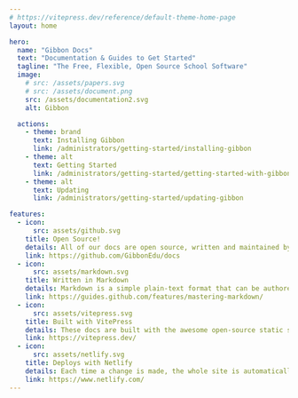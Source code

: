```yaml
---
# https://vitepress.dev/reference/default-theme-home-page
layout: home

hero:
  name: "Gibbon Docs"
  text: "Documentation & Guides to Get Started"
  tagline: "The Free, Flexible, Open Source School Software"
  image:
    # src: /assets/papers.svg
    # src: /assets/document.png
    src: /assets/documentation2.svg
    alt: Gibbon

  actions:
    - theme: brand
      text: Installing Gibbon
      link: /administrators/getting-started/installing-gibbon
    - theme: alt
      text: Getting Started
      link: /administrators/getting-started/getting-started-with-gibbon
    - theme: alt
      text: Updating
      link: /administrators/getting-started/updating-gibbon

features:
  - icon: 
      src: assets/github.svg
    title: Open Source!
    details: All of our docs are open source, written and maintained by members of the Gibbon community.
    link: https://github.com/GibbonEdu/docs
  - icon: 
      src: assets/markdown.svg
    title: Written in Markdown
    details: Markdown is a simple plain-text format that can be authored with any text editor or directly in GitHub.
    link: https://guides.github.com/features/mastering-markdown/
  - icon: 
      src: assets/vitepress.svg
    title: Built with VitePress
    details: These docs are built with the awesome open-source static site generator VitePress.
    link: https://vitepress.dev/
  - icon: 
      src: assets/netlify.svg
    title: Deploys with Netlify
    details: Each time a change is made, the whole site is automatically deployed via the amazing JAM-stack wizardry of Netlify.
    link: https://www.netlify.com/
---
```


